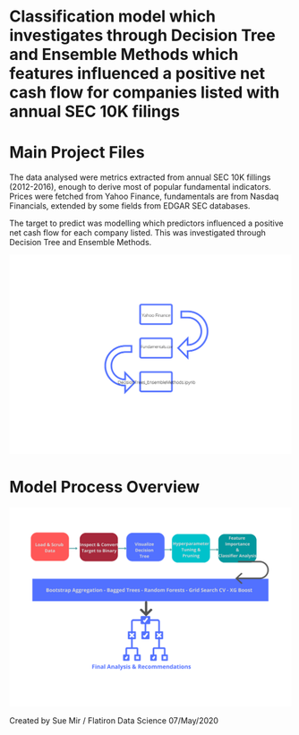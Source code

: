 
# Classification model which investigates through Decision Tree and Ensemble Methods which features influenced a positive net cash flow for companies listed with annual SEC 10K filings 

# Main Project Files

The data analysed were metrics extracted from annual SEC 10K fillings (2012-2016), enough to derive most of popular fundamental indicators.  Prices were fetched from Yahoo Finance, fundamentals are from Nasdaq Financials, extended by some fields from EDGAR SEC databases.

The target to predict was modelling which predictors influenced a positive net cash flow for each company listed.  This was investigated through Decision Tree and Ensemble Methods.

![header](Process_Diagram_1.png)

# Model Process Overview
![header](Process_Diagram_2.png)


Created by Sue Mir / Flatiron Data Science 
07/May/2020
